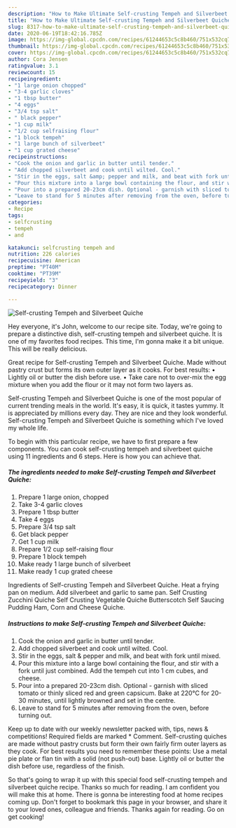 ```yaml
---
description: "How to Make Ultimate Self-crusting Tempeh and Silverbeet Quiche"
title: "How to Make Ultimate Self-crusting Tempeh and Silverbeet Quiche"
slug: 8317-how-to-make-ultimate-self-crusting-tempeh-and-silverbeet-quiche
date: 2020-06-19T18:42:16.785Z
image: https://img-global.cpcdn.com/recipes/61244653c5c8b460/751x532cq70/self-crusting-tempeh-and-silverbeet-quiche-recipe-main-photo.jpg
thumbnail: https://img-global.cpcdn.com/recipes/61244653c5c8b460/751x532cq70/self-crusting-tempeh-and-silverbeet-quiche-recipe-main-photo.jpg
cover: https://img-global.cpcdn.com/recipes/61244653c5c8b460/751x532cq70/self-crusting-tempeh-and-silverbeet-quiche-recipe-main-photo.jpg
author: Cora Jensen
ratingvalue: 3.1
reviewcount: 15
recipeingredient:
- "1 large onion chopped"
- "3-4 garlic cloves"
- "1 tbsp butter"
- "4 eggs"
- "3/4 tsp salt"
- " black pepper"
- "1 cup milk"
- "1/2 cup selfraising flour"
- "1 block tempeh"
- "1 large bunch of silverbeet"
- "1 cup grated cheese"
recipeinstructions:
- "Cook the onion and garlic in butter until tender."
- "Add chopped silverbeet and cook until wilted. Cool."
- "Stir in the eggs, salt &amp; pepper and milk, and beat with fork until mixed."
- "Pour this mixture into a large bowl containing the flour, and stir with a fork until just combined. Add the tempeh cut into 1 cm cubes, and cheese."
- "Pour into a prepared 20-23cm dish. Optional - garnish with sliced tomato or thinly sliced red and green capsicum. Bake at 220°C for 20-30 minutes, until lightly browned and set in the centre."
- "Leave to stand for 5 minutes after removing from the oven, before turning out."
categories:
- Recipe
tags:
- selfcrusting
- tempeh
- and

katakunci: selfcrusting tempeh and 
nutrition: 226 calories
recipecuisine: American
preptime: "PT40M"
cooktime: "PT39M"
recipeyield: "3"
recipecategory: Dinner

---
```



![Self-crusting Tempeh and Silverbeet Quiche](https://img-global.cpcdn.com/recipes/61244653c5c8b460/751x532cq70/self-crusting-tempeh-and-silverbeet-quiche-recipe-main-photo.jpg)

Hey everyone, it's John, welcome to our recipe site. Today, we're going to prepare a distinctive dish, self-crusting tempeh and silverbeet quiche. It is one of my favorites food recipes. This time, I'm gonna make it a bit unique. This will be really delicious.

Great recipe for Self-crusting Tempeh and Silverbeet Quiche. Made without pastry crust but forms its own outer layer as it cooks. For best results: • Lightly oil or butter the dish before use. • Take care not to over-mix the egg mixture when you add the flour or it may not form two layers as.

Self-crusting Tempeh and Silverbeet Quiche is one of the most popular of current trending meals in the world. It's easy, it is quick, it tastes yummy. It is appreciated by millions every day. They are nice and they look wonderful. Self-crusting Tempeh and Silverbeet Quiche is something which I've loved my whole life.


To begin with this particular recipe, we have to first prepare a few components. You can cook self-crusting tempeh and silverbeet quiche using 11 ingredients and 6 steps. Here is how you can achieve that.

<!--inarticleads1-->

##### The ingredients needed to make Self-crusting Tempeh and Silverbeet Quiche:

1. Prepare 1 large onion, chopped
1. Take 3-4 garlic cloves
1. Prepare 1 tbsp butter
1. Take 4 eggs
1. Prepare 3/4 tsp salt
1. Get  black pepper
1. Get 1 cup milk
1. Prepare 1/2 cup self-raising flour
1. Prepare 1 block tempeh
1. Make ready 1 large bunch of silverbeet
1. Make ready 1 cup grated cheese


Ingredients of Self-crusting Tempeh and Silverbeet Quiche. Heat a frying pan on medium. Add silverbeet and garlic to same pan. Self Crusting Zucchini Quiche Self Crusting Vegetable Quiche Butterscotch Self Saucing Pudding Ham, Corn and Cheese Quiche. 

<!--inarticleads2-->

##### Instructions to make Self-crusting Tempeh and Silverbeet Quiche:

1. Cook the onion and garlic in butter until tender.
1. Add chopped silverbeet and cook until wilted. Cool.
1. Stir in the eggs, salt &amp; pepper and milk, and beat with fork until mixed.
1. Pour this mixture into a large bowl containing the flour, and stir with a fork until just combined. Add the tempeh cut into 1 cm cubes, and cheese.
1. Pour into a prepared 20-23cm dish. Optional - garnish with sliced tomato or thinly sliced red and green capsicum. Bake at 220°C for 20-30 minutes, until lightly browned and set in the centre.
1. Leave to stand for 5 minutes after removing from the oven, before turning out.


Keep up to date with our weekly newsletter packed with, tips, news &amp; competitions! Required fields are marked * Comment. Self-crusting quiches are made without pastry crusts but form their own fairly firm outer layers as they cook. For best results you need to remember these points: Use a metal pie plate or flan tin with a solid (not push-out) base. Lightly oil or butter the dish before use, regardless of the finish. 

So that's going to wrap it up with this special food self-crusting tempeh and silverbeet quiche recipe. Thanks so much for reading. I am confident you will make this at home. There is gonna be interesting food at home recipes coming up. Don't forget to bookmark this page in your browser, and share it to your loved ones, colleague and friends. Thanks again for reading. Go on get cooking!
